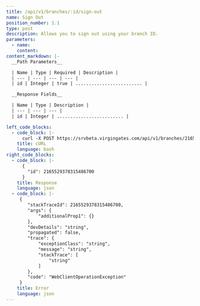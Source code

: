 ```yaml
---
title: /api/v1/branches/:id/sign-out
name: Sign Out
position_number: 1.1
type: post
description: Allows you to sign out using your branch ID.
parameters:
  - name:
    content: 
content_markdown: |-
  __Path Parameters__

  | Name | Type | Required | Description |
  | --- | --- | --- | --- |
  | id | Integer | true | ......................... |

  __Response Fields__

  | Name | Type | Description |
  | --- | --- | --- |
  | id | Integer | ......................... |

left_code_blocks:
  - code_block: |- 
      curl -X POST https://srvbeta.virgingates.com/api/v1/branches/2165529378315486700/sign-out -H "Authorization: Bearer $ACCESS_TOKEN" 
    title: cURL
    language: bash
right_code_blocks:
  - code_block: |-
      {
        "id": 2165529378315486700
      }
    title: Response
    language: json
  - code_block: |-
     {
        "stackTraceId": 2165529378315486700,
        "args": {
            "additionalProp1": {}
        },
        "devDetails": "string",
        "propagated": false,
        "trace": {
            "exceptionClass": "string",
            "message": "string",
            "stackTrace": [
                "string"
            ]
        },
        "code": "WebClientOperationException"
     }
    title: Error
    language: json
---
```



